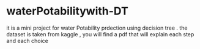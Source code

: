 # waterPotabilitywith-DT
it is a mini project for water Potability prdection using decision tree  . the dataset is taken from kaggle , you will find a pdf that will explain each step and  each choice 
